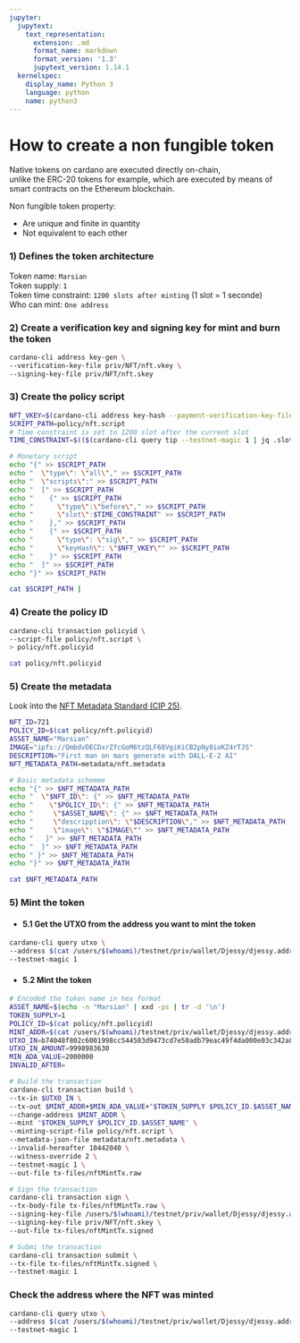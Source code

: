 ```yaml
---
jupyter:
  jupytext:
    text_representation:
      extension: .md
      format_name: markdown
      format_version: '1.3'
      jupytext_version: 1.14.1
  kernelspec:
    display_name: Python 3
    language: python
    name: python3
---
```


# How to create a non fungible token



Native tokens on cardano are executed directly on-chain,  
unlike the ERC-20 tokens for example, which are executed by means of smart contracts on the Ethereum blockchain.

Non fungible token property:  
  * Are unique and finite in quantity  
  * Not equivalent to each other  


### 1) Defines the token architecture


Token name: `Marsian`  
Token supply: `1`   
Token time constraint: `1200 slots after minting` (1 slot = 1 seconde)   
Who can mint: `One address`  


### 2) Create a verification key and signing key for mint and burn the token

```bash
cardano-cli address key-gen \
--verification-key-file priv/NFT/nft.vkey \
--signing-key-file priv/NFT/nft.skey
```

### 3) Create the policy script

```bash
NFT_VKEY=$(cardano-cli address key-hash --payment-verification-key-file priv/NFT/nft.vkey)
SCRIPT_PATH=policy/nft.script
# Time constraint is set to 1200 slot after the current slot 
TIME_CONSTRAINT=$(($(cardano-cli query tip --testnet-magic 1 | jq .slot) + 1200))

# Monetary script
echo "{" >> $SCRIPT_PATH
echo "  \"type\": \"all\"," >> $SCRIPT_PATH
echo "  \"scripts\":" >> $SCRIPT_PATH
echo "  [" >> $SCRIPT_PATH
echo "    {" >> $SCRIPT_PATH
echo "      \"type\":\"before\"," >> $SCRIPT_PATH
echo "      \"slot\":$TIME_CONSTRAINT" >> $SCRIPT_PATH
echo "    }," >> $SCRIPT_PATH
echo "    {" >> $SCRIPT_PATH
echo "      \"type\": \"sig\"," >> $SCRIPT_PATH
echo "      \"keyHash\": \"$NFT_VKEY\"" >> $SCRIPT_PATH
echo "    }" >> $SCRIPT_PATH
echo "  ]" >> $SCRIPT_PATH
echo "}" >> $SCRIPT_PATH

cat $SCRIPT_PATH | 
```

### 4) Create the policy ID

```bash
cardano-cli transaction policyid \
--script-file policy/nft.script \
> policy/nft.policyid

cat policy/nft.policyid
```

### 5) Create the metadata

Look into the [NFT Metadata Standard (CIP 25)](https://cips.cardano.org/cips/cip25/).

```bash
NFT_ID=721
POLICY_ID=$(cat policy/nft.policyid)
ASSET_NAME="Marsian"
IMAGE="ipfs://QmbdvDECDxrZfcGoM6tzQLF68VgiKiCB2pNy8ioKZ4rTJS"
DESCRIPTION="First man on mars generate with DALL-E-2 AI"
NFT_METADATA_PATH=metadata/nft.metadata

# Basic metadata schemme 
echo "{" >> $NFT_METADATA_PATH
echo "  \"$NFT_ID\": {" >> $NFT_METADATA_PATH
echo "    \"$POLICY_ID\": {" >> $NFT_METADATA_PATH
echo "     \"$ASSET_NAME\": {" >> $NFT_METADATA_PATH
echo "     \"descripption\": \"$DESCRIPTION\"," >> $NFT_METADATA_PATH
echo "     \"image\": \"$IMAGE\"" >> $NFT_METADATA_PATH
echo "   }" >> $NFT_METADATA_PATH
echo "  }" >> $NFT_METADATA_PATH
echo " }" >> $NFT_METADATA_PATH
echo "}" >> $NFT_METADATA_PATH

cat $NFT_METADATA_PATH
```

### 5) Mint the token


  * #### 5.1 Get the UTXO from the address you want to mint the token 

```bash
cardano-cli query utxo \
--address $(cat /users/$(whoami)/testnet/priv/wallet/Djessy/djessy.addr) \
--testnet-magic 1 
```

  * #### 5.2 Mint the token 

```bash
# Encoded the token name in hex format
ASSET_NAME=$(echo -n "Marsian" | xxd -ps | tr -d '\n')
TOKEN_SUPPLY=1
POLICY_ID=$(cat policy/nft.policyid)
MINT_ADDR=$(cat /users/$(whoami)/testnet/priv/wallet/Djessy/djessy.addr)
UTXO_IN=b74048f802c6001998cc544583d9473cd7e58adb79eac49f4da000e03c342a8b#0
UTXO_IN_AMOUNT=9998983630
MIN_ADA_VALUE=2000000
INVALID_AFTER=

# Build the transaction 
cardano-cli transaction build \
--tx-in $UTXO_IN \
--tx-out $MINT_ADDR+$MIN_ADA_VALUE+"$TOKEN_SUPPLY $POLICY_ID.$ASSET_NAME" \
--change-address $MINT_ADDR \
--mint "$TOKEN_SUPPLY $POLICY_ID.$ASSET_NAME" \
--minting-script-file policy/nft.script \
--metadata-json-file metadata/nft.metadata \
--invalid-hereafter 10442040 \
--witness-override 2 \
--testnet-magic 1 \
--out-file tx-files/nftMintTx.raw

# Sign the transaction
cardano-cli transaction sign \
--tx-body-file tx-files/nftMintTx.raw \
--signing-key-file /users/$(whoami)/testnet/priv/wallet/Djessy/djessy.addr.skey \
--signing-key-file priv/NFT/nft.skey \
--out-file tx-files/nftMintTx.signed

# Submi the transaction
cardano-cli transaction submit \
--tx-file tx-files/nftMintTx.signed \
--testnet-magic 1
```

### Check the address where the NFT was minted 

```bash
cardano-cli query utxo \
--address $(cat /users/$(whoami)/testnet/priv/wallet/Djessy/djessy.addr) \
--testnet-magic 1 
```
